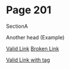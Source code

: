 

# Page 201


SectionA

Another head (Example)

[Valid Link](page202.html)
[Broken Link](../dir1/page102.html)

[Valid Link with tag](../dir1/page101.html#Part_B)
